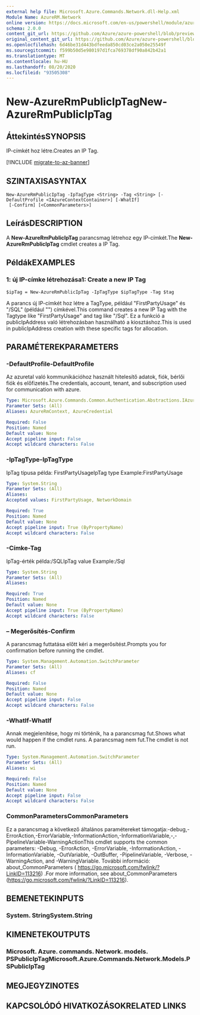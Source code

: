 ```yaml
---
external help file: Microsoft.Azure.Commands.Network.dll-Help.xml
Module Name: AzureRM.Network
online version: https://docs.microsoft.com/en-us/powershell/module/azurerm.network/new-azurermpubliciptag
schema: 2.0.0
content_git_url: https://github.com/Azure/azure-powershell/blob/preview/src/ResourceManager/Network/Commands.Network/help/New-AzureRmPublicIpTag.md
original_content_git_url: https://github.com/Azure/azure-powershell/blob/preview/src/ResourceManager/Network/Commands.Network/help/New-AzureRmPublicIpTag.md
ms.openlocfilehash: 6d46be31d443bdfeeda850cd03ce2a050e25549f
ms.sourcegitcommit: f599b50d5e980197d1fca769378df90a842b42a1
ms.translationtype: MT
ms.contentlocale: hu-HU
ms.lasthandoff: 08/20/2020
ms.locfileid: "93505308"
---
```

# <span data-ttu-id="0169f-101">New-AzureRmPublicIpTag</span><span class="sxs-lookup"><span data-stu-id="0169f-101">New-AzureRmPublicIpTag</span></span>

## <span data-ttu-id="0169f-102">Áttekintés</span><span class="sxs-lookup"><span data-stu-id="0169f-102">SYNOPSIS</span></span>
<span data-ttu-id="0169f-103">IP-címkét hoz létre.</span><span class="sxs-lookup"><span data-stu-id="0169f-103">Creates an IP Tag.</span></span>

[!INCLUDE [migrate-to-az-banner](../../includes/migrate-to-az-banner.md)]

## <span data-ttu-id="0169f-104">SZINTAXISA</span><span class="sxs-lookup"><span data-stu-id="0169f-104">SYNTAX</span></span>

```
New-AzureRmPublicIpTag -IpTagType <String> -Tag <String> [-DefaultProfile <IAzureContextContainer>] [-WhatIf]
 [-Confirm] [<CommonParameters>]
```

## <span data-ttu-id="0169f-105">Leírás</span><span class="sxs-lookup"><span data-stu-id="0169f-105">DESCRIPTION</span></span>
<span data-ttu-id="0169f-106">A **New-AzureRmPublicIpTag** parancsmag létrehoz egy IP-címkét.</span><span class="sxs-lookup"><span data-stu-id="0169f-106">The **New-AzureRmPublicIpTag** cmdlet creates a IP Tag.</span></span>

## <span data-ttu-id="0169f-107">Példák</span><span class="sxs-lookup"><span data-stu-id="0169f-107">EXAMPLES</span></span>

### <span data-ttu-id="0169f-108">1: új IP-címke létrehozása</span><span class="sxs-lookup"><span data-stu-id="0169f-108">1: Create a new IP Tag</span></span>
```
$ipTag = New-AzureRmPublicIpTag -IpTagType $ipTagType -Tag $tag
```

<span data-ttu-id="0169f-109">A parancs új IP-címkét hoz létre a TagType, például "FirstPartyUsage" és "/SQL" (például "") címkével.</span><span class="sxs-lookup"><span data-stu-id="0169f-109">This command creates a new IP Tag with the Tagtype like "FirstPartyUsage" and tag like "/Sql".</span></span> <span data-ttu-id="0169f-110">Ez a funkció a publicIpAddress való létrehozásban használható a kiosztáshoz.</span><span class="sxs-lookup"><span data-stu-id="0169f-110">This is used in publicIpAddress creation with these specific tags for allocation.</span></span>

## <span data-ttu-id="0169f-111">PARAMÉTEREK</span><span class="sxs-lookup"><span data-stu-id="0169f-111">PARAMETERS</span></span>

### <span data-ttu-id="0169f-112">-DefaultProfile</span><span class="sxs-lookup"><span data-stu-id="0169f-112">-DefaultProfile</span></span>
<span data-ttu-id="0169f-113">Az azuretal való kommunikációhoz használt hitelesítő adatok, fiók, bérlői fiók és előfizetés.</span><span class="sxs-lookup"><span data-stu-id="0169f-113">The credentials, account, tenant, and subscription used for communication with azure.</span></span>

```yaml
Type: Microsoft.Azure.Commands.Common.Authentication.Abstractions.IAzureContextContainer
Parameter Sets: (All)
Aliases: AzureRmContext, AzureCredential

Required: False
Position: Named
Default value: None
Accept pipeline input: False
Accept wildcard characters: False
```

### <span data-ttu-id="0169f-114">-IpTagType</span><span class="sxs-lookup"><span data-stu-id="0169f-114">-IpTagType</span></span>
<span data-ttu-id="0169f-115">IpTag típusa példa: FirstPartyUsage</span><span class="sxs-lookup"><span data-stu-id="0169f-115">IpTag type Example:FirstPartyUsage</span></span>

```yaml
Type: System.String
Parameter Sets: (All)
Aliases:
Accepted values: FirstPartyUsage, NetworkDomain

Required: True
Position: Named
Default value: None
Accept pipeline input: True (ByPropertyName)
Accept wildcard characters: False
```

### <span data-ttu-id="0169f-116">-Címke</span><span class="sxs-lookup"><span data-stu-id="0169f-116">-Tag</span></span>
<span data-ttu-id="0169f-117">IpTag-érték példa:/SQL</span><span class="sxs-lookup"><span data-stu-id="0169f-117">IpTag value Example:/Sql</span></span>

```yaml
Type: System.String
Parameter Sets: (All)
Aliases:

Required: True
Position: Named
Default value: None
Accept pipeline input: True (ByPropertyName)
Accept wildcard characters: False
```

### <span data-ttu-id="0169f-118">– Megerősítés</span><span class="sxs-lookup"><span data-stu-id="0169f-118">-Confirm</span></span>
<span data-ttu-id="0169f-119">A parancsmag futtatása előtt kéri a megerősítést.</span><span class="sxs-lookup"><span data-stu-id="0169f-119">Prompts you for confirmation before running the cmdlet.</span></span>

```yaml
Type: System.Management.Automation.SwitchParameter
Parameter Sets: (All)
Aliases: cf

Required: False
Position: Named
Default value: None
Accept pipeline input: False
Accept wildcard characters: False
```

### <span data-ttu-id="0169f-120">-WhatIf</span><span class="sxs-lookup"><span data-stu-id="0169f-120">-WhatIf</span></span>
<span data-ttu-id="0169f-121">Annak megjelenítése, hogy mi történik, ha a parancsmag fut.</span><span class="sxs-lookup"><span data-stu-id="0169f-121">Shows what would happen if the cmdlet runs.</span></span>
<span data-ttu-id="0169f-122">A parancsmag nem fut.</span><span class="sxs-lookup"><span data-stu-id="0169f-122">The cmdlet is not run.</span></span>

```yaml
Type: System.Management.Automation.SwitchParameter
Parameter Sets: (All)
Aliases: wi

Required: False
Position: Named
Default value: None
Accept pipeline input: False
Accept wildcard characters: False
```

### <span data-ttu-id="0169f-123">CommonParameters</span><span class="sxs-lookup"><span data-stu-id="0169f-123">CommonParameters</span></span>
<span data-ttu-id="0169f-124">Ez a parancsmag a következő általános paramétereket támogatja:-debug,-ErrorAction,-ErrorVariable,-InformationAction,-InformationVariable,-,-PipelineVariable-WarningAction</span><span class="sxs-lookup"><span data-stu-id="0169f-124">This cmdlet supports the common parameters: -Debug, -ErrorAction, -ErrorVariable, -InformationAction, -InformationVariable, -OutVariable, -OutBuffer, -PipelineVariable, -Verbose, -WarningAction, and -WarningVariable.</span></span> <span data-ttu-id="0169f-125">További információ: about_CommonParameters ( https://go.microsoft.com/fwlink/?LinkID=113216) .</span><span class="sxs-lookup"><span data-stu-id="0169f-125">For more information, see about_CommonParameters (https://go.microsoft.com/fwlink/?LinkID=113216).</span></span>

## <span data-ttu-id="0169f-126">BEMENETEK</span><span class="sxs-lookup"><span data-stu-id="0169f-126">INPUTS</span></span>

### <span data-ttu-id="0169f-127">System. String</span><span class="sxs-lookup"><span data-stu-id="0169f-127">System.String</span></span>

## <span data-ttu-id="0169f-128">KIMENETEK</span><span class="sxs-lookup"><span data-stu-id="0169f-128">OUTPUTS</span></span>

### <span data-ttu-id="0169f-129">Microsoft. Azure. commands. Network. models. PSPublicIpTag</span><span class="sxs-lookup"><span data-stu-id="0169f-129">Microsoft.Azure.Commands.Network.Models.PSPublicIpTag</span></span>

## <span data-ttu-id="0169f-130">MEGJEGYZI</span><span class="sxs-lookup"><span data-stu-id="0169f-130">NOTES</span></span>

## <span data-ttu-id="0169f-131">KAPCSOLÓDÓ HIVATKOZÁSOK</span><span class="sxs-lookup"><span data-stu-id="0169f-131">RELATED LINKS</span></span>
